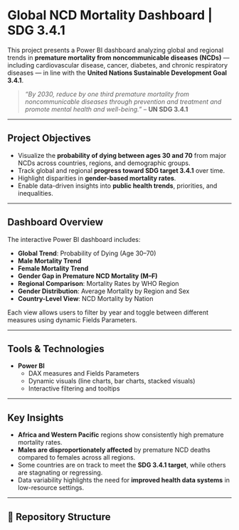 # Global NCD Mortality Dashboard | SDG 3.4.1

This project presents a Power BI dashboard analyzing global and regional trends in **premature mortality from noncommunicable diseases (NCDs)** — including cardiovascular disease, cancer, diabetes, and chronic respiratory diseases — in line with the **United Nations Sustainable Development Goal 3.4.1**.

> _“By 2030, reduce by one third premature mortality from noncommunicable diseases through prevention and treatment and promote mental health and well-being.”_ – **UN SDG 3.4.1**

---

## Project Objectives

- Visualize the **probability of dying between ages 30 and 70** from major NCDs across countries, regions, and demographic groups.
- Track global and regional **progress toward SDG target 3.4.1** over time.
- Highlight disparities in **gender-based mortality rates**.
- Enable data-driven insights into **public health trends**, priorities, and inequalities.

---

## Dashboard Overview

The interactive Power BI dashboard includes:

- **Global Trend**: Probability of Dying (Age 30–70)
- **Male Mortality Trend**
- **Female Mortality Trend**
- **Gender Gap in Premature NCD Mortality (M–F)**
- **Regional Comparison**: Mortality Rates by WHO Region
- **Gender Distribution**: Average Mortality by Region and Sex
- **Country-Level View**: NCD Mortality by Nation

Each view allows users to filter by year and toggle between different measures using dynamic Fields Parameters.

---

## Tools & Technologies

- **Power BI**
  - DAX measures and Fields Parameters
  - Dynamic visuals (line charts, bar charts, stacked visuals)
  - Interactive filtering and tooltips

---

## Key Insights

- **Africa and Western Pacific** regions show consistently high premature mortality rates.
- **Males are disproportionately affected** by premature NCD deaths compared to females across all regions.
- Some countries are on track to meet the **SDG 3.4.1 target**, while others are stagnating or regressing.
- Data variability highlights the need for **improved health data systems** in low-resource settings.

---

## 📁 Repository Structure


